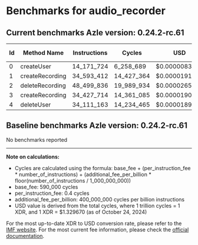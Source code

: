 # Benchmarks for audio_recorder

## Current benchmarks Azle version: 0.24.2-rc.61

| Id  | Method Name     | Instructions | Cycles     | USD           | USD/Million Calls |
| --- | --------------- | ------------ | ---------- | ------------- | ----------------- |
| 0   | createUser      | 14_171_724   | 6_258_689  | $0.0000083220 | $8.32             |
| 1   | createRecording | 34_593_412   | 14_427_364 | $0.0000191836 | $19.18            |
| 2   | deleteRecording | 48_499_836   | 19_989_934 | $0.0000265800 | $26.58            |
| 3   | createRecording | 34_427_714   | 14_361_085 | $0.0000190955 | $19.09            |
| 4   | deleteUser      | 34_111_163   | 14_234_465 | $0.0000189271 | $18.92            |

## Baseline benchmarks Azle version: 0.24.2-rc.61

No benchmarks reported

---

**Note on calculations:**

-   Cycles are calculated using the formula: base_fee + (per_instruction_fee \* number_of_instructions) + (additional_fee_per_billion \* floor(number_of_instructions / 1_000_000_000))
-   base_fee: 590_000 cycles
-   per_instruction_fee: 0.4 cycles
-   additional_fee_per_billion: 400_000_000 cycles per billion instructions
-   USD value is derived from the total cycles, where 1 trillion cycles = 1 XDR, and 1 XDR = $1.329670 (as of October 24, 2024)

For the most up-to-date XDR to USD conversion rate, please refer to the [IMF website](https://www.imf.org/external/np/fin/data/rms_sdrv.aspx).
For the most current fee information, please check the [official documentation](https://internetcomputer.org/docs/current/developer-docs/gas-cost#execution).
